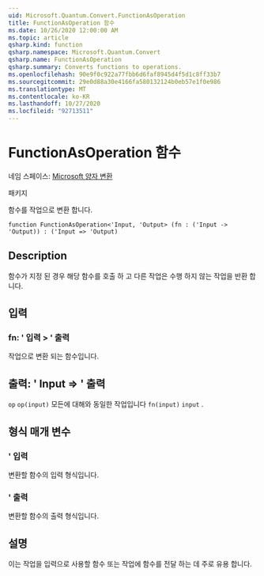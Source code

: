 ```yaml
---
uid: Microsoft.Quantum.Convert.FunctionAsOperation
title: FunctionAsOperation 함수
ms.date: 10/26/2020 12:00:00 AM
ms.topic: article
qsharp.kind: function
qsharp.namespace: Microsoft.Quantum.Convert
qsharp.name: FunctionAsOperation
qsharp.summary: Converts functions to operations.
ms.openlocfilehash: 90e9f0c922a77fbb6d6faf8945d4f5d1c8ff33b7
ms.sourcegitcommit: 29e0d88a30e4166fa580132124b0eb57e1f0e986
ms.translationtype: MT
ms.contentlocale: ko-KR
ms.lasthandoff: 10/27/2020
ms.locfileid: "92713511"
---
```

# <a name="functionasoperation-function"></a>FunctionAsOperation 함수

네임 스페이스: [Microsoft 양자 변환](xref:Microsoft.Quantum.Convert)

패키지 [](https://nuget.org/packages/)


함수를 작업으로 변환 합니다.

```qsharp
function FunctionAsOperation<'Input, 'Output> (fn : ('Input -> 'Output)) : ('Input => 'Output)
```


## <a name="description"></a>Description

함수가 지정 된 경우 해당 함수를 호출 하 고 다른 작업은 수행 하지 않는 작업을 반환 합니다.

## <a name="input"></a>입력

### <a name="fn--input---output"></a>fn: ' 입력 > ' 출력

작업으로 변환 되는 함수입니다.



## <a name="output--input--output"></a>출력: ' Input => ' 출력 

`op` `op(input)` 모든에 대해와 동일한 작업입니다 `fn(input)` `input` .

## <a name="type-parameters"></a>형식 매개 변수

### <a name="input"></a>' 입력

변환할 함수의 입력 형식입니다.
### <a name="output"></a>' 출력

변환할 함수의 출력 형식입니다.

## <a name="remarks"></a>설명

이는 작업을 입력으로 사용할 함수 또는 작업에 함수를 전달 하는 데 주로 유용 합니다.